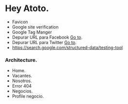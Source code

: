 # Hey Atoto.

* Favicon
* Google site verification
* Google Tag Manger
* Depurar URL para Facebook [Go to](https://developers.facebook.com/tools/debug).
* Depurar URL para Twitter [Go to](https://cards-dev.twitter.com/validator).
* https://search.google.com/structured-data/testing-tool

### Architecture.
- Home.
- Vacantes.
- Nosotros.
- Error 404
- Negocios.
- Profile negocio.
